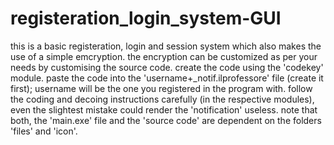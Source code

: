# registeration_login_system-GUI

this is a basic registeration, login and session system which also makes the use of a simple emcryption.
the encryption can be customized as per your needs by customising the source code.
create the code using the 'codekey' module.
paste the code into the 'username+_notif.ilprofessore' file (create it first);
username will be the one you registered in the program with.
follow the coding and decoing instructions carefully (in the respective modules),
even the slightest mistake could render the 'notification' useless.
note that both, the 'main.exe' file and the 'source code' are dependent on the folders 'files' and 'icon'.
